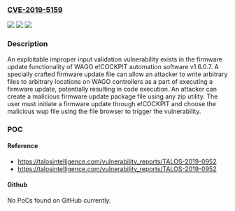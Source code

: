 ### [CVE-2019-5159](https://cve.mitre.org/cgi-bin/cvename.cgi?name=CVE-2019-5159)
![](https://img.shields.io/static/v1?label=Product&message=WAGO%20e!COCKPIT&color=blue)
![](https://img.shields.io/static/v1?label=Version&message=n%2Fa&color=blue)
![](https://img.shields.io/static/v1?label=Vulnerability&message=improper%20input%20validation&color=brighgreen)

### Description

An exploitable improper input validation vulnerability exists in the firmware update functionality of WAGO e!COCKPIT automation software v1.6.0.7. A specially crafted firmware update file can allow an attacker to write arbitrary files to arbitrary locations on WAGO controllers as a part of executing a firmware update, potentially resulting in code execution. An attacker can create a malicious firmware update package file using any zip utility. The user must initiate a firmware update through e!COCKPIT and choose the malicious wup file using the file browser to trigger the vulnerability.

### POC

#### Reference
- https://talosintelligence.com/vulnerability_reports/TALOS-2019-0952
- https://talosintelligence.com/vulnerability_reports/TALOS-2019-0952

#### Github
No PoCs found on GitHub currently.


